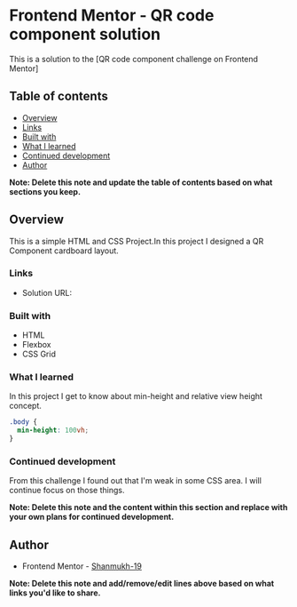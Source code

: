 # Frontend Mentor - QR code component solution

This is a solution to the [QR code component challenge on Frontend Mentor]

## Table of contents

  - [Overview](#overview)
  - [Links](#links)
  - [Built with](#built-with)
  - [What I learned](#what-i-learned)
  - [Continued development](#continued-development)
  - [Author](#author)

**Note: Delete this note and update the table of contents based on what sections you keep.**

## Overview

This is a simple HTML and CSS Project.In this project I designed a QR Component cardboard layout.

### Links

- Solution URL:

### Built with

- HTML
- Flexbox
- CSS Grid

### What I learned

In this project I get to know about min-height and relative view height concept. 

```css
.body {
  min-height: 100vh;
}
```

### Continued development

From this challenge I found out that I'm weak in some CSS area. I will continue focus on those things.

**Note: Delete this note and the content within this section and replace with your own plans for continued development.**

## Author

- Frontend Mentor - [Shanmukh-19](https://www.frontendmentor.io/profile/Shanmukh-19)

**Note: Delete this note and add/remove/edit lines above based on what links you'd like to share.**

